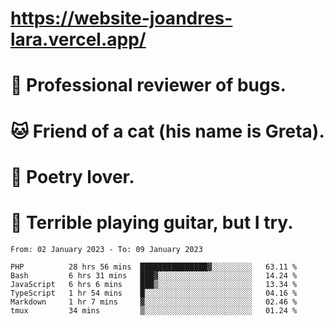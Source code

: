 # https://website-joandres-lara.vercel.app/
# 🐛 Professional reviewer of bugs.
# 🐱 Friend of a cat (his name is Greta).
# 📜 Poetry lover.
# 🎸 Terrible playing guitar, but I try.

<!--START_SECTION:waka-->

```text
From: 02 January 2023 - To: 09 January 2023

PHP          28 hrs 56 mins  ███████████████▓░░░░░░░░░   63.11 %
Bash         6 hrs 31 mins   ███▓░░░░░░░░░░░░░░░░░░░░░   14.24 %
JavaScript   6 hrs 6 mins    ███▒░░░░░░░░░░░░░░░░░░░░░   13.34 %
TypeScript   1 hr 54 mins    █░░░░░░░░░░░░░░░░░░░░░░░░   04.16 %
Markdown     1 hr 7 mins     ▓░░░░░░░░░░░░░░░░░░░░░░░░   02.46 %
tmux         34 mins         ▒░░░░░░░░░░░░░░░░░░░░░░░░   01.24 %
```

<!--END_SECTION:waka-->
